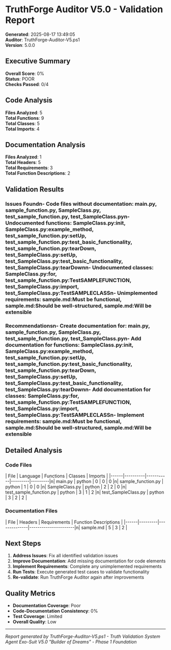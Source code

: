 # TruthForge Auditor V5.0 - Validation Report

**Generated**: 2025-08-17 13:49:05  
**Auditor**: TruthForge-Auditor-V5.ps1  
**Version**: 5.0.0  

## Executive Summary

**Overall Score**: 0%  
**Status**:  POOR  
**Checks Passed**: 0/4  

## Code Analysis

**Files Analyzed**: 5  
**Total Functions**: 9  
**Total Classes**: 5  
**Total Imports**: 4  

## Documentation Analysis

**Files Analyzed**: 1  
**Total Headers**: 5  
**Total Requirements**: 3  
**Total Function Descriptions**: 2  

## Validation Results

### Issues Foundn- Code files without documentation: main.py, sample_function.py, SampleClass.py, test_sample_function.py, test_SampleClass.pyn- Undocumented functions: SampleClass.py:__init__, SampleClass.py:example_method, test_sample_function.py:setUp, test_sample_function.py:test_basic_functionality, test_sample_function.py:tearDown, test_SampleClass.py:setUp, test_SampleClass.py:test_basic_functionality, test_SampleClass.py:tearDownn- Undocumented classes: SampleClass.py:for, test_sample_function.py:TestSAMPLEFUNCTION, test_SampleClass.py:import, test_SampleClass.py:TestSAMPLECLASSn- Unimplemented requirements: sample.md:Must be functional, sample.md:Should be well-structured, sample.md:Will be extensible
### Recommendationsn- Create documentation for: main.py, sample_function.py, SampleClass.py, test_sample_function.py, test_SampleClass.pyn- Add documentation for functions: SampleClass.py:__init__, SampleClass.py:example_method, test_sample_function.py:setUp, test_sample_function.py:test_basic_functionality, test_sample_function.py:tearDown, test_SampleClass.py:setUp, test_SampleClass.py:test_basic_functionality, test_SampleClass.py:tearDownn- Add documentation for classes: SampleClass.py:for, test_sample_function.py:TestSAMPLEFUNCTION, test_SampleClass.py:import, test_SampleClass.py:TestSAMPLECLASSn- Implement requirements: sample.md:Must be functional, sample.md:Should be well-structured, sample.md:Will be extensible
## Detailed Analysis

### Code Files
| File | Language | Functions | Classes | Imports |
|------|----------|-----------|---------|---------|n| main.py | python | 0 | 0 | 0 |n| sample_function.py | python | 1 | 0 | 0 |n| SampleClass.py | python | 2 | 2 | 0 |n| test_sample_function.py | python | 3 | 1 | 2 |n| test_SampleClass.py | python | 3 | 2 | 2 |
### Documentation Files
| File | Headers | Requirements | Function Descriptions |
|------|---------|--------------|----------------------|n| sample.md | 5 | 3 | 2 |
## Next Steps

1. **Address Issues**: Fix all identified validation issues
2. **Improve Documentation**: Add missing documentation for code elements
3. **Implement Requirements**: Complete any unimplemented requirements
4. **Run Tests**: Execute generated test cases to validate functionality
5. **Re-validate**: Run TruthForge Auditor again after improvements

## Quality Metrics

- **Documentation Coverage**: Poor
- **Code-Documentation Consistency**: 0%  
- **Test Coverage**: Limited  
- **Overall Quality**: Low  

---

*Report generated by TruthForge-Auditor-V5.ps1 - Truth Validation System*  
*Agent Exo-Suit V5.0 "Builder of Dreams" - Phase 1 Foundation*
